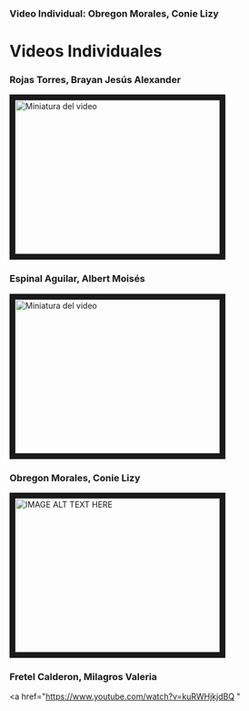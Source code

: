 ### Video Individual: Obregon Morales, Conie Lizy
# Videos Individuales

### Rojas Torres, Brayan Jesús Alexander
<a href="https://www.youtube.com/watch?feature=player_embedded&v=-0XHk6yLnXM" target="_blank"><img src="http://img.youtube.com/vi/-0XHk6yLnXM/0.jpg" alt="Miniatura del video" width="360" height="270" border="10" /></a>

### Espinal Aguilar, Albert Moisés
<a href="https://www.youtube.com/watch?v=ctz2kcvv9XI&ab_channel=ALBERTMOISESESPINALAGUILAR" target="_blank"><img src="http://img.youtube.com/vi/ctz2kcvv9XI/0.jpg" alt="Miniatura del video" width="360" height="270" border="10" /></a>


### Obregon Morales, Conie Lizy
<a href="https://www.youtube.com/watch?v=CkHa_isreRU
" target="_blank"><img src="https://i.ytimg.com/an_webp/CkHa_isreRU/mqdefault_6s.webp?du=3000&sqp=CIj8_bAG&rs=AOn4CLCoQQxSBCHwg6tmCFioqDHFutQbYQ" 
alt="IMAGE ALT TEXT HERE" width="360" height="270" border="10" /></a>


### Fretel Calderon, Milagros Valeria
<a href="https://www.youtube.com/watch?v=kuRWHjkjdBQ
" 